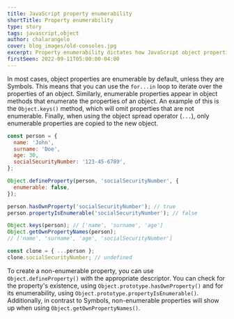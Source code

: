 ```yaml
---
title: JavaScript property enumerability
shortTitle: Property enumerability
type: story
tags: javascript,object
author: chalarangelo
cover: blog_images/old-consoles.jpg
excerpt: Property enumerability dictates how JavaScript object properties behave in different scenarios.
firstSeen: 2022-09-11T05:00:00-04:00
---
```


In most cases, object properties are enumerable by default, unless they are Symbols. This means that you can use the `for...in` loop to iterate over the properties of an object. Similarly, enumerable properties appear in object methods that enumerate the properties of an object. An example of this is the `Object.keys()` method, which will omit properties that are not enumerable. Finally, when using the object spread operator (`...`), only enumerable properties are copied to the new object.

```js
const person = {
  name: 'John',
  surname: 'Doe',
  age: 30,
  socialSecurityNumber: '123-45-6789',
};

Object.defineProperty(person, 'socialSecurityNumber', {
  enumerable: false,
});

person.hasOwnProperty('socialSecurityNumber'); // true
person.propertyIsEnumerable('socialSecurityNumber'); // false

Object.keys(person); // ['name', 'surname', 'age']
Object.getOwnPropertyNames(person);
// ['name', 'surname', 'age', 'socialSecurityNumber']

const clone = { ...person };
clone.socialSecurityNumber; // undefined
```

To create a non-enumerable property, you can use `Object.defineProperty()` with the appropriate descriptor. You can check for the property's existence, using `Object.prototype.hasOwnProperty()` and for its enumerability, using `Object.prototype.propertyIsEnumerable()`. Additionally, in contrast to Symbols, non-enumerable properties will show up when using `Object.getOwnPropertyNames()`.
